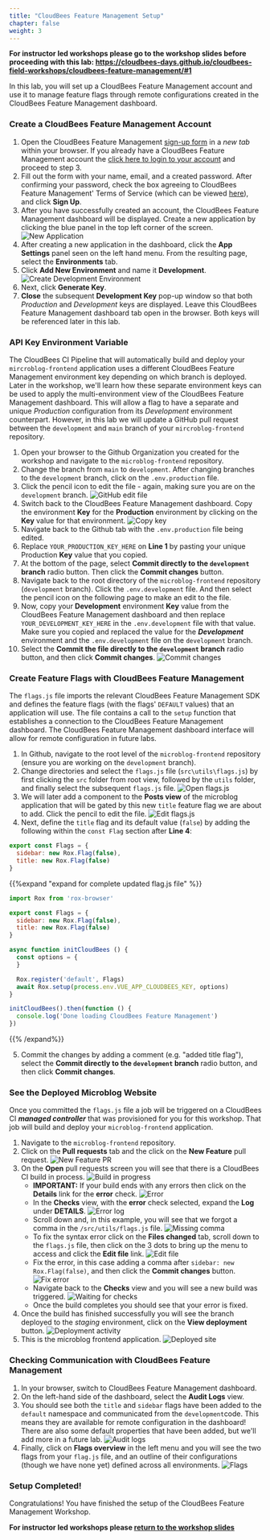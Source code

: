 ```yaml
---
title: "CloudBees Feature Management Setup"
chapter: false
weight: 3
--- 
```


**For instructor led workshops please go to the workshop slides before proceeding with this lab: https://cloudbees-days.github.io/cloudbees-field-workshops/cloudbees-feature-management/#1**

In this lab, you will set up a CloudBees Feature Management account and use it to manage feature flags through remote configurations created in the CloudBees Feature Management dashboard.

### Create a CloudBees Feature Management Account

1. Open the CloudBees Feature Management [sign-up form](https://rollout.io/sign-up/) in a _new tab_ within your browser. If you already have a CloudBees Feature Management account the [click here to login to your account](https://app.rollout.io/login) and proceed to step 3.
2. Fill out the form with your name, email, and a created password. After confirming your password, check the box agreeing to CloudBees Feature Management' Terms of Service (which can be viewed [here](https://docs.cloudbees.com/docs/cloudbees-common/latest/subscription-agreement/)), and click **Sign Up**.
3. After you have successfully created an account, the CloudBees Feature Management dashboard will be displayed. Create a new application by clicking the blue panel in the top left corner of the screen. ![New Application](images/new-application.png?width=70pc)
4. After creating a new application in the dashboard, click the **App Settings** panel seen on the left hand menu. From the resulting page, select the **Environments** tab.
5. Click **Add New Environment** and name it **Development**. ![Create Development Environment](images/create-dev-env.png?width=70pc)
6. Next, click **Generate Key**.
7. **Close** the subsequent **Development Key** pop-up window so that both _Production_ and _Development_ keys are displayed. Leave this CloudBees Feature Management dashboard tab open in the browser. Both keys will be referenced later in this lab.

### API Key Environment Variable

The CloudBees CI Pipeline that will automatically build and deploy your `mircroblog-frontend` application uses a different CloudBees Feature Management environment key depending on which branch is deployed. Later in the workshop, we'll learn how these separate environment keys can be used to apply the multi-environment view of the CloudBees Feature Management dashboard. This will allow a flag to have a separate and unique *Production* configuration from its *Development* environment counterpart. However, in this lab we will update a GitHub pull request between the `development` and `main` branch of your  `mircroblog-frontend` repository.

1. Open your browser to the Github Organization you created for the workshop and navigate to the `microblog-frontend` repository.
2. Change the branch from `main` to `development`. After changing branches to the `development` branch, click on the `.env.production` file.
3. Click the pencil icon to edit the file - again, making sure you are on the `development` branch. ![GitHub edit file](images/pencilEdit.png?width=70pc)
4. Switch back to the CloudBees Feature Management dashboard. Copy the environment **Key** for the **Production** environment by clicking on the **Key** value for that environment. ![Copy key](images/copy-key.png?width=70pc)
5. Navigate back to the Github tab with the `.env.production` file being edited.
6. Replace `YOUR_PRODUCTION_KEY_HERE` on **Line 1** by pasting your unique Production **Key** value that you copied.
7. At the bottom of the page, select **Commit directly to the `development` branch** radio button. Then click the **Commit changes** button.
8. Navigate back to the root directory of the `microblog-frontend` repository (`development` branch). Click the `.env.development` file. And then select the pencil icon on the following page to make an edit to the file.
9. Now, copy your **Development** environment **Key** value from the CloudBees Feature Management dashboard and then replace `YOUR_DEVELOPMENT_KEY_HERE` in the `.env.development` file with that value. Make sure you copied and replaced the value for the ***Development*** environment and the `.env.development` file on the `development` branch.
10. Select the **Commit the file directly to the `development` branch** radio button, and then click **Commit changes**.
![Commit changes](images/commitChanges.png?width=50pc)

### Create Feature Flags with CloudBees Feature Management

The `flags.js` file imports the relevant CloudBees Feature Management SDK and defines the feature flags (with the flags' `DEFAULT` values) that an application will use. The file contains a call to the `setup` function that establishes a connection to the CloudBees Feature Management dashboard. The CloudBees Feature Management dashboard interface will allow for remote configuration in future labs.

1. In Github, navigate to the root level of the `microblog-frontend` repository (ensure you are working on the `development` branch).
2. Change directories and select the `flags.js` file (`src\utils\flags.js`) by first clicking the `src` folder from root view, followed by the `utils` folder, and finally select the subsequent `flags.js` file. ![Open flags.js](images/open-flags-js.png?width=60pc)
3. We will later add a component to the **Posts view** of the microblog application that will be gated by this new `title` feature flag we are about to add. Click the pencil to edit the file.  ![Edit flags.js](images/editflags-js.png?width=60pc)
4. Next, define the `title` flag and its default value (`false`) by adding the following within the `const Flag` section after **Line 4**:
```javascript
export const Flags = {
  sidebar: new Rox.Flag(false),
  title: new Rox.Flag(false)
}
```

{{%expand "expand for complete updated flag.js file" %}}

```javascript
import Rox from 'rox-browser'

export const Flags = {
  sidebar: new Rox.Flag(false),
  title: new Rox.Flag(false)
}

async function initCloudBees () {
  const options = {
  }

  Rox.register('default', Flags)
  await Rox.setup(process.env.VUE_APP_CLOUDBEES_KEY, options)
}

initCloudBees().then(function () {
  console.log('Done loading CloudBees Feature Management')
})
```
{{% /expand%}}

5. Commit the changes by adding a comment (e.g. "added title flag"), select the **Commit directly to the `development` branch** radio button, and then click **Commit changes**.


### See the Deployed Microblog Website

Once you committed the `flags.js` file a job will be triggered on a CloudBees CI ***managed controller*** that was provisioned for you for this workshop. That job will build and deploy your `microblog-frontend` application.

1. Navigate to the `microblog-frontend` repository.
2. Click on the **Pull requests** tab and the click on the **New Feature** pull request. ![New Feature PR](new-feature-pr.png?width=50pc)
3. On the **Open** pull requests screen you will see that there is a CloudBees CI build in process. ![Build in progress](images/building.png?width=50pc)
   - **IMPORTANT:** If your build ends with any errors then click on the **Details** link for the **error** check. ![Error](images/pr-error.png?width=50pc)
   - In the **Checks** view, with the **error** check selected, expand the **Log** under **DETAILS**. ![Error log](images/error-log.png?width=50pc)
   - Scroll down and, in this example, you will see that we forgot a comma in the `/src/utils/flags.js` file. ![Missing comma](images/missing-comma.png?width=50pc)
   - To fix the syntax error click on the **Files changed** tab, scroll down to the `flags.js` file, then click on the 3 dots to bring up the menu to access and click the **Edit file** link. ![Edit file](images/edit-file.png?width=50pc)
   - Fix the error, in this case adding a comma after `sidebar: new Rox.Flag(false)`, and then click the **Commit changes** button. ![Fix error](images/fix-error.png?width=50pc)
   - Navigate back to the **Checks** view and you will see a new build was triggered. ![Waiting for checks](images/checks-waiting.png?width=50pc)
   - Once the build completes you should see that your error is fixed. 
4. Once the build has finished successfully you will see the branch deployed to the *staging* environment, click on the **View deployment** button. ![Deployment activity](images/view-deployment.png?width=50pc)
5. This is the microblog frontend application.
![Deployed site](images/microblogWebsite.png?width=50pc)


### Checking Communication with CloudBees Feature Management

1. In your browser, switch to CloudBees Feature Management dashboard.
2. On the left-hand side of the dashboard, select the **Audit Logs** view.
3. You should see both the `title` and `sidebar` flags have been added to the `default` namespace and communicated from the `development`code. This means they are available for remote configuration in the dashboard! There are also some default properties that have been added, but we'll add more in a future lab. ![Audit logs](images/auditLogs.png?width=70pc)
4. Finally, click on **Flags overview** in the left menu and you will see the two flags from your `flag.js` file, and an outline of their configurations (though we have none yet) defined across all environments. ![Flags](images/dashboard-flags.png?width=70pc)

### Setup Completed!
Congratulations! You have finished the setup of the CloudBees Feature Management Workshop.

**For instructor led workshops please <a href="https://cloudbees-days.github.io/cloudbees-field-workshops/cloudbees-feature-management/#gating-code-title">return to the workshop slides</a>**
